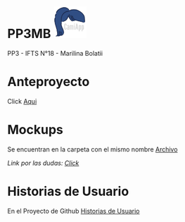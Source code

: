 # PP3MB ![Logo](https://github.com/MarBol86/PP3MB/blob/main/mockups/Logo-grey-ch.png)
PP3 - IFTS N°18 - Marilina Bolatii 

# Anteproyecto
Click [Aqui](https://docs.google.com/document/d/1MHa6SFKeGSAJ7RPo_LGtdvtYWxoXaHv_Xx6Cs-CtUIg/edit#)

# Mockups
Se encuentran en la carpeta con el mismo nombre [Archivo](https://github.com/MarBol86/PP3MB/blob/main/mockups/Mockups%20CamiApp.pdf)

*Link por las dudas: [Click](https://app.moqups.com/4RzNAQm3208ouWajk9b176jhxoylHjHm/edit/page/a5c5c6c94)*

# Historias de Usuario
En el Proyecto de Github [Historias de Usuario](https://github.com/users/MarBol86/projects/1)

